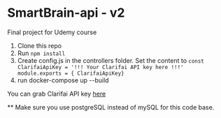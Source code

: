 # SmartBrain-api - v2
Final project for Udemy course

1. Clone this repo
2. Run `npm install`
3. Create config.js in the controllers folder. Set the content to 
	`const ClarifaiApiKey = '!!! Your Clarifai API key here !!!'
	module.exports = { ClarifaiApiKey}`
4. run docker-compose up --build

You can grab Clarifai API key [here](https://www.clarifai.com/)

** Make sure you use postgreSQL instead of mySQL for this code base.
